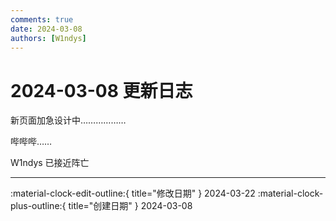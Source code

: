 ```yaml
---
comments: true
date: 2024-03-08
authors: [W1ndys]
---
```


# 2024-03-08 更新日志

新页面加急设计中………………

<!-- more -->

哔哔哔……

W1ndys 已接近阵亡

---

:material-clock-edit-outline:{ title="修改日期" } 2024-03-22
:material-clock-plus-outline:{ title="创建日期" } 2024-03-08
